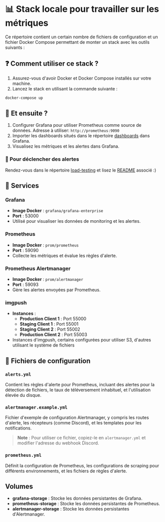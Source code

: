 # 📊 Stack locale pour travailler sur les métriques

Ce répertoire contient un certain nombre de fichiers de configuration et un fichier Docker Compose permettant de monter un stack avec les outils suivants :

## ❓ Comment utiliser ce stack ?

1. Assurez-vous d'avoir Docker et Docker Compose installés sur votre machine.
2. Lancez le stack en utilisant la commande suivante :

```bash
docker-compose up
```

## 🤔 Et ensuite ?

1. Configurer Grafana pour utiliser Prometheus comme source de données.
   Adresse à utiliser: `http://prometheus:9090`
2. Importer les dashboards situés dans le répertoire [dashboards](./dashboards/) dans Grafana.
3. Visualisez les métriques et les alertes dans Grafana.

### 🚨 Pour déclencher des alertes

Rendez-vous dans le répertoire [load-testing](./load-testing/) et lisez le [README](./load-testing/README.md) associé :)

## 🍙 Services

### Grafana

- **Image Docker** : `grafana/grafana-enterprise`
- **Port** : 53000
- Utilisé pour visualiser les données de monitoring et les alertes.

### Prometheus

- **Image Docker** : `prom/prometheus`
- **Port** : 59090
- Collecte les métriques et évalue les règles d'alerte.

### Prometheus Alertmanager

- **Image Docker** : `prom/alertmanager`
- **Port** : 59093
- Gère les alertes envoyées par Prometheus.

### imgpush

- **Instances** :
  - **Production Client 1** : Port 55000
  - **Staging Client 1** : Port 55001
  - **Staging Client 2** : Port 55002
  - **Production Client 2** : Port 55003
- Instances d'imgpush, certains configurées pour utiliser S3, d'autres utilisant le système de fichiers

## 📁 Fichiers de configuration

### `alerts.yml`

Contient les règles d'alerte pour Prometheus, incluant des alertes pour la détection de fichiers, le taux de téléversement inhabituel, et l'utilisation élevée du disque.

### `alertmanager.example.yml`

Fichier d'exemple de configuration Alertmanager, y compris les routes d'alerte, les récepteurs (comme Discord), et les templates pour les notifications.

> **Note** : Pour utiliser ce fichier, copiez-le en `alertmanager.yml` et modifier l'adresse du webhook Discord.

### `prometheus.yml`

Définit la configuration de Prometheus, les configurations de scraping pour différents environnements, et les fichiers de règles d'alerte.

## Volumes

- **grafana-storage** : Stocke les données persistantes de Grafana.
- **prometheus-storage** : Stocke les données persistantes de Prometheus.
- **alertmanager-storage** : Stocke les données persistantes d'Alertmanager.
